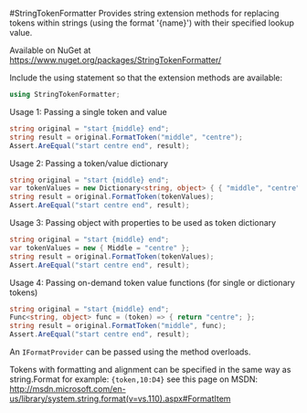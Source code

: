 #StringTokenFormatter
Provides string extension methods for replacing tokens within strings (using the format '{name}') with their specified lookup value.

Available on NuGet at https://www.nuget.org/packages/StringTokenFormatter/

Include the using statement so that the extension methods are available:
```C#
using StringTokenFormatter;
```

Usage 1: Passing a single token and value
```C#
string original = "start {middle} end";
string result = original.FormatToken("middle", "centre");
Assert.AreEqual("start centre end", result);
```
Usage 2: Passing a token/value dictionary
```C#
string original = "start {middle} end";
var tokenValues = new Dictionary<string, object> { { "middle", "centre" } };
string result = original.FormatToken(tokenValues);
Assert.AreEqual("start centre end", result);
```
Usage 3: Passing object with properties to be used as token dictionary
```C#
string original = "start {middle} end";
var tokenValues = new { Middle = "centre" };
string result = original.FormatToken(tokenValues);
Assert.AreEqual("start centre end", result);
```
Usage 4: Passing on-demand token value functions (for single or dictionary tokens)
```C#
string original = "start {middle} end";
Func<string, object> func = (token) => { return "centre"; };
string result = original.FormatToken("middle", func);
Assert.AreEqual("start centre end", result);
```

An ```IFormatProvider``` can be passed using the method overloads.

Tokens with formatting and alignment can be specified in the same way as string.Format for example: ```{token,10:D4}``` see this page on MSDN: http://msdn.microsoft.com/en-us/library/system.string.format(v=vs.110).aspx#FormatItem
